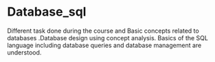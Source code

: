 # Database_sql
Different task done during the course and Basic concepts related to databases .Database design using concept analysis. Basics of the SQL language including database queries and database management are understood.
